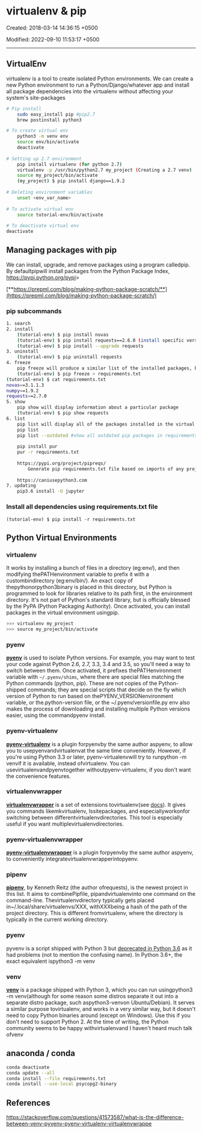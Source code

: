 # virtualenv & pip

Created: 2018-03-14 14:36:15 +0500

Modified: 2022-09-10 11:53:17 +0500

---

## VirtualEnv

virtualenv is a tool to create isolated Python environments. We can create a new Python environment to run a Python/Django/whatever app and install all package dependencies into the virtualenv without affecting your system's site-packages

```bash
# Pip install
	sudo easy_install pip #pip2.7
	brew postinstall python3

# To create virtual env
	python3 -m venv env
	source env/bin/activate
	deactivate
	
# Setting up 2.7 environment
	pip install virtualenv (for python 2.7)
	virtualenv -p /usr/bin/python2.7 my_project (Creating a 2.7 venv)
	source my_project/bin/activate
	(my_project) $ pip install django==1.9.2
	
# Deleting environment variables
    unset <env_var_name>
	
# To activate virtual env
	source tutorial-env/bin/activate
	
# To deactivate virtual env
deactivate
```

## Managing packages with pip

We can install, upgrade, and remove packages using a program calledpip. By defaultpipwill install packages from the Python Package Index, <https://pypi.python.org/pypi>>

[**https://prepml.com/blog/making-python-package-scratch/**](https://prepml.com/blog/making-python-package-scratch/)

### pip subcommands
```bash
1. search
2. install
    (tutorial-env) $ pip install novas
    (tutorial-env) $ pip install requests==2.6.0 (install specific version)
    (tutorial-env) $ pip install --upgrade requests
3. uninstall
    (tutorial-env) $ pip uninstall requests
4. freeze
    pip freeze will produce a similar list of the installed packages, but the output uses the format that pip install expects. A common convention is to put this list in a requirements.txt file:
    (tutorial-env) $ pip freeze > requirements.txt
(tutorial-env) $ cat requirements.txt
novas==3.1.1.3
numpy==1.9.2
requests==2.7.0
5. show
    pip show will display information about a particular package
    (tutorial-env) $ pip show requests
6. list
    pip list will display all of the packages installed in the virtual environment
    pip list
    pip list --outdated #show all outdated pip packages in requirements.txt
    
    pip install pur
    pur -r requirements.txt
    
    https://pypi.org/project/pipreqs/
        Generate pip requirements.txt file based on imports of any project
    
    https://caniusepython3.com
7. updating
    pip3.6 install -U jupyter
```
### Install all dependencies using requirements.txt file

`(tutorial-env) $ pip install -r requirements.txt`

## Python Virtual Environments

### virtualenv

It works by installing a bunch of files in a directory (eg:env/), and then modifying thePATHenvironment variable to prefix it with a custombindirectory (eg:env/bin/). An exact copy of thepythonorpython3binary is placed in this directory, but Python is programmed to look for libraries relative to its path first, in the environment directory. It's not part of Python's standard library, but is officially blessed by the PyPA (Python Packaging Authority). Once activated, you can install packages in the virtual environment usingpip.

```bash
>>> virtualenv my_project
>>> source my_project/bin/activate
```

### pyenv

[**pyenv**](https://github.com/yyuu/pyenv) is used to isolate Python versions. For example, you may want to test your code against Python 2.6, 2.7, 3.3, 3.4 and 3.5, so you'll need a way to switch between them. Once activated, it prefixes thePATHenvironment variable with `~/.pyenv/shims`, where there are special files matching the Python commands (python, pip). These are not copies of the Python-shipped commands; they are special scripts that decide on the fly which version of Python to run based on thePYENV_VERSIONenvironment variable, or the.python-version file, or the ~/.pyenv/versionfile.py env also makes the process of downloading and installing multiple Python versions easier, using the commandpyenv install.

### pyenv-virtualenv

[**pyenv-virtualenv**](https://github.com/yyuu/pyenv-virtualenv) is a plugin forpyenvby the same author aspyenv, to allow you to usepyenvandvirtualenvat the same time conveniently. However, if you're using Python 3.3 or later, pyenv-virtualenvwill try to runpython -m venvif it is available, instead ofvirtualenv. You can usevirtualenvandpyenvtogether withoutpyenv-virtualenv, if you don't want the convenience features.

### virtualenvwrapper

[**virtualenvwrapper**](https://pypi.python.org/pypi/virtualenvwrapper) is a set of extensions tovirtualenv(see [docs](http://virtualenvwrapper.readthedocs.io/en/latest/)). It gives you commands likemkvirtualenv, lssitepackages, and especiallyworkonfor switching between differentvirtualenvdirectories. This tool is especially useful if you want multiplevirtualenvdirectories.

### pyenv-virtualenvwrapper

[**pyenv-virtualenvwrapper**](https://github.com/yyuu/pyenv-virtualenvwrapper) is a plugin forpyenvby the same author aspyenv, to conveniently integratevirtualenvwrapperintopyenv.

### pipenv

[**pipenv**](https://pypi.python.org/pypi/pipenv), by Kenneth Reitz (the author ofrequests), is the newest project in this list. It aims to combinePipfile, pipandvirtualenvinto one command on the command-line. Thevirtualenvdirectory typically gets placed in~/.local/share/virtualenvs/XXX, withXXXbeing a hash of the path of the project directory. This is different fromvirtualenv, where the directory is typically in the current working directory.

### pyenv

pyvenv is a script shipped with Python 3 but [deprecated in Python 3.6](https://docs.python.org/dev/whatsnew/3.6.html#id8) as it had problems (not to mention the confusing name). In Python 3.6+, the exact equivalent ispython3 -m venv

### venv

[**venv**](https://docs.python.org/3/library/venv.html) is a package shipped with Python 3, which you can run usingpython3 -m venv(although for some reason some distros separate it out into a separate distro package, such aspython3-venvon Ubuntu/Debian). It serves a similar purpose tovirtualenv, and works in a very similar way, but it doesn't need to copy Python binaries around (except on Windows). Use this if you don't need to support Python 2. At the time of writing, the Python community seems to be happy withvirtualenvand I haven't heard much talk ofvenv

## anaconda / conda

```bash
conda deactivate
conda update --all
conda install --file requirements.txt
conda install --use-local psycopg2-binary
```

## References

<https://stackoverflow.com/questions/41573587/what-is-the-difference-between-venv-pyvenv-pyenv-virtualenv-virtualenvwrappe>
